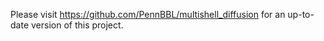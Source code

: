 Please visit https://github.com/PennBBL/multishell_diffusion for an up-to-date version of this project.
